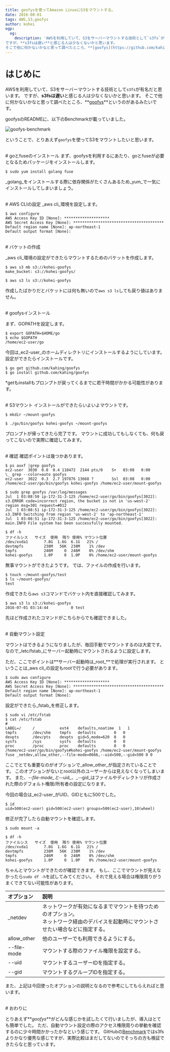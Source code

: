 ```yaml
---
title: goofysを使ってAmazon LinuxにS3をマウントする。
date: 2016-08-01
tags: AWS,S3,goofys
author: kohei
ogp:
  og:
    description: 'AWSを利用していて、S3をサーバーマウントする技術として`s3fs`が有名だと思います。
ですが、**s3fsは遅い**と感じる人は少なくないかと思います。
そこで他に何かないかなと思って調べたところ、**[goofys](https://github.com/kahing/goofys)**というのがあるみたいです'
---
```


# はじめに
AWSを利用していて、S3をサーバーマウントする技術として`s3fs`が有名だと思います。
ですが、**s3fsは遅い**と感じる人は少なくないかと思います。
そこで他に何かないかなと思って調べたところ、**[goofys](https://github.com/kahing/goofys)**というのがあるみたいです。

goofysのREADMEに、以下のBenchmarkが載っていました。

![goofys-benchmark](https://github.com/kahing/goofys/blob/master/bench/bench.png?raw=true)

ということで、とりあえず`goofys`を使ってS3をマウントしたいと思います。


<br>
# goとfuseのインストール
まず、goofysを利用するにあたり、goとfuseが必要となるためパッケージをインストールします。

```bash:インストール
$ sudo yum install golang fuse
```

_golang_をインストールする際に依存関係がたくさんあるため_yum_で一気にインストールしてしまいましょう。


<br>
# AWS CLIの設定
_aws cli_環境を設定します。

```bash:設定
$ aws configure
AWS Access Key ID [None]: ********************
AWS Secret Access Key [None]: ****************************************
Default region name [None]: ap-northeast-1
Default output format [None]:
```


<br>
# バケットの作成

_aws cli_環境の設定ができたらマウントするためのバケットを作成します。

```bash:バケット作成
$ aws s3 mb s3://kohei-goofys
make_bucket: s3://kohei-goofys/
```

```bash:バケット確認
$ aws s3 ls s3://kohei-goofys
```

作成したばかりだとバケットには何も無いので`aws s3 ls`しても戻り値はありません。


<br>
# goofysインストール

まず、GOPATHを設定します。

```bash:パス設定
$ export GOPATH=$HOME/go
$ echo $GOPATH
/home/ec2-user/go
```
今回は_ec2-user_のホームディレクトリにインストールするようにしています。
設定ができたらインストールです。

```bash:インストール
$ go get github.com/kahing/goofys
$ go install github.com/kahing/goofys
```
*getもinstallもプロンプトが戻ってくるまでに若干時間がかかる可能性があります。


<br>
# S3マウント
インストールができたらいよいよマウントです。

```bash:マウントポイントの作成
$ mkdir ~/mount-goofys
```

```bash:マウント
$ ./go/bin/goofys kohei-goofys ~/mount-goofys
```

プロンプトが帰ってきたら完了です。
マウントに成功してもしなくても、何も戻ってこないので実際に確認してみます。


<br>
# 確認
確認ポイントは幾つかあります。

```bash:プロセス確認
$ ps auxf |grep goofys
ec2-user  3030  0.0  0.4 110472  2144 pts/0    S+   03:08   0:00              \_ grep --color=auto goofys
ec2-user  3022  0.3  2.7 197876 13668 ?        Ssl  03:08   0:00 /home/ec2-user/go/bin/goofys kohei-goofys /home/ec2-user/mount-goofys
```

```bash:ログ確認
$ sudo grep goofys /var/log/messages
Jul  1 03:08:50 ip-172-31-3-125 /home/ec2-user/go/bin/goofys[3022]: s3.ERROR code=incorrect region, the bucket is not in 'us-west-2' region msg=301 request=#012
Jul  1 03:08:51 ip-172-31-3-125 /home/ec2-user/go/bin/goofys[3022]: s3.INFO Switching from region 'us-west-2' to 'ap-northeast-1'
Jul  1 03:08:51 ip-172-31-3-125 /home/ec2-user/go/bin/goofys[3022]: main.INFO File system has been successfully mounted.
```

```bash:ボリューム確認
$ df -h
ファイルシス   サイズ  使用  残り 使用% マウント位置
/dev/xvda1       7.8G  1.6G  6.1G   21% /
devtmpfs         238M   56K  238M    1% /dev
tmpfs            246M     0  246M    0% /dev/shm
kohei-goofys     1.0P     0  1.0P    0% /home/ec2-user/mount-goofys
```

無事マウントができたようです。
では、ファイルの作成を行います。

```bash:ファイルの作成
$ touch ~/mount-goofys/test
$ ls ~/mount-goofys/
test
```

作成できたら`aws s3`コマンドでバケット内を直接確認してみます。



```bash:バケット内の確認
$ aws s3 ls s3://kohei-goofys
2016-07-01 03:14:44          0 test
```

先ほど作成されたコマンドがこちらからでも確認できました。



<br>
# 自動マウント設定

マウントはできるようになりましたが、毎回手動でマウントするのは大変です。
なので_/etc/fstab_にサーバー起動時にマウントされるように設定します。

ただ、ここでポイントは**サーバー起動時は_root_**で処理が実行されます。
ということは_aws cli_の設定もrootで行う必要があります。

```bash:設定
$ sudo aws configure
AWS Access Key ID [None]: ********************
AWS Secret Access Key [None]: ****************************************
Default region name [None]: ap-northeast-1
Default output format [None]:
```

設定ができたら_fstab_を修正します。

```bash:fstab修正
$ sudo vi /etc/fstab
$ cat /etc/fstab
#
LABEL=/     /           ext4    defaults,noatime  1   1
tmpfs       /dev/shm    tmpfs   defaults        0   0
devpts      /dev/pts    devpts  gid=5,mode=620  0   0
sysfs       /sys        sysfs   defaults        0   0
proc        /proc       proc    defaults        0   0
/home/ec2-user/go/bin/goofys#kohei-goofys /home/ec2-user/mount-goofys fuse _netdev,allow_other,--file-mode=0666,--uid=500,--gid=500 0 0
```

ここでとても重要なのがオプションで_allow_other_が指定されていることです。
このオプションがないとroot以外のユーザーからは見えなくなってしまいます。
また、_--file-mode_と_--uid_、_--gid_はファイルやディレクトリが作成された際のデフォルト権限/所有者の設定になります。

今回の場合は_ec2-user_がUID、GIDともに500でした。

```bash:id確認
$ id
uid=500(ec2-user) gid=500(ec2-user) groups=500(ec2-user),10(wheel)
```


修正が完了したら自動マウントを確認します。

```bash:自動マウント
$ sudo mount -a
```

```bash:確認
$ df -h
ファイルシス   サイズ  使用  残り 使用% マウント位置
/dev/xvda1       7.8G  1.6G  6.1G   21% /
devtmpfs         238M   56K  238M    1% /dev
tmpfs            246M     0  246M    0% /dev/shm
kohei-goofys     1.0P     0  1.0P    0% /home/ec2-user/mount-goofys
```

ちゃんとマウントができたのが確認できます。
もし、ここでマウントが見えなかったら`sudo df -h`を試してみてください。
それで見える場合は権限周りがうまくできてない可能性があります。

| オプション     | 説明                             |
| :---------- | :------------------------------ |
| _netdev     | ネットワークが有効になるまでマウントを待つためのオプション。<br>ネットワーク経由のデバイスを起動時にマウントさせたい場合などに指定する。 |
| allow_other | 他のユーザーでも利用できるようにする。    |
| --file-mode | マウントする際のファイル権限を設定する。   |
| --uid       | マウントするユーザーIDを指定する。       |
| --gid       | マウントするグループIDを指定する。       |

また、上記は今回使ったオプションの説明となるので参考にしてもらえればと思います。

<br>
# おわりに

とりあえず**_goofys_**がどんな感じかを試したくて行いましたが、導入はとても簡単でした。
ただ、自動マウント設定の際のアクセス権限周りの挙動を確認するのに少々時間かかったかなという感じです。
GitHubの[Benchmark](https://github.com/kahing/goofys#benchmark)ではs3fsよりかなり優秀な感じですが、実際比較はまだしてないのでそっちの方も検証できたらなと思っています。
